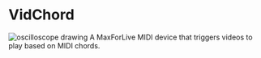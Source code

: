 # VidChord
![oscilloscope drawing](https://timart.me/img/vidchord.svg)
A MaxForLive MIDI device that triggers videos to play based on MIDI chords.

